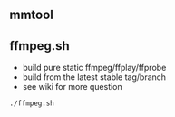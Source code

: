 ## mmtool


## ffmpeg.sh
* build pure static ffmpeg/ffplay/ffprobe
* build from the latest stable tag/branch
* see wiki for more question

```
./ffmpeg.sh

```
